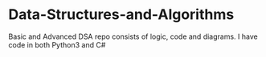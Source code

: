 # Data-Structures-and-Algorithms
Basic and Advanced DSA repo consists of logic, code and diagrams. I have code in both Python3 and C#
